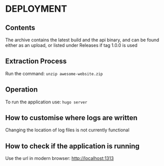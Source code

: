 # DEPLOYMENT

## Contents

The archive contains the latest build and the api binary, and
can be found either as an upload, or listed under Releases
if tag 1.0.0 is used

## Extraction Process

Run the command:
`unzip awesome-website.zip`

## Operation

To run the application use:
`hugo server`

## How to customise where logs are written

Changing the location of log files is not currently functional

## How to check if the application is running

Use the url in modern browser: <http://localhost:1313>
